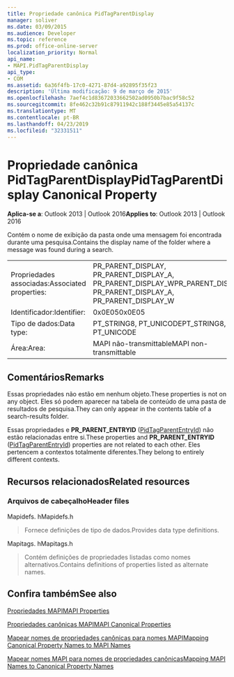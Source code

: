 ```yaml
---
title: Propriedade canônica PidTagParentDisplay
manager: soliver
ms.date: 03/09/2015
ms.audience: Developer
ms.topic: reference
ms.prod: office-online-server
localization_priority: Normal
api_name:
- MAPI.PidTagParentDisplay
api_type:
- COM
ms.assetid: 6a36f4fb-17c0-4271-87d4-a92895f35f23
description: 'Última modificação: 9 de março de 2015'
ms.openlocfilehash: 7aef4c1d83672033662502ad0950b7bac9f58c52
ms.sourcegitcommit: 8fe462c32b91c87911942c188f3445e85a54137c
ms.translationtype: MT
ms.contentlocale: pt-BR
ms.lasthandoff: 04/23/2019
ms.locfileid: "32331511"
---
```

# <a name="pidtagparentdisplay-canonical-property"></a><span data-ttu-id="478b0-103">Propriedade canônica PidTagParentDisplay</span><span class="sxs-lookup"><span data-stu-id="478b0-103">PidTagParentDisplay Canonical Property</span></span>

  
  
<span data-ttu-id="478b0-104">**Aplica-se a**: Outlook 2013 | Outlook 2016</span><span class="sxs-lookup"><span data-stu-id="478b0-104">**Applies to**: Outlook 2013 | Outlook 2016</span></span> 
  
<span data-ttu-id="478b0-105">Contém o nome de exibição da pasta onde uma mensagem foi encontrada durante uma pesquisa.</span><span class="sxs-lookup"><span data-stu-id="478b0-105">Contains the display name of the folder where a message was found during a search.</span></span>
  
|||
|:-----|:-----|
|<span data-ttu-id="478b0-106">Propriedades associadas:</span><span class="sxs-lookup"><span data-stu-id="478b0-106">Associated properties:</span></span>  <br/> |<span data-ttu-id="478b0-107">PR_PARENT_DISPLAY, PR_PARENT_DISPLAY_A, PR_PARENT_DISPLAY_W</span><span class="sxs-lookup"><span data-stu-id="478b0-107">PR_PARENT_DISPLAY, PR_PARENT_DISPLAY_A, PR_PARENT_DISPLAY_W</span></span>  <br/> |
|<span data-ttu-id="478b0-108">Identificador:</span><span class="sxs-lookup"><span data-stu-id="478b0-108">Identifier:</span></span>  <br/> |<span data-ttu-id="478b0-109">0x0E05</span><span class="sxs-lookup"><span data-stu-id="478b0-109">0x0E05</span></span>  <br/> |
|<span data-ttu-id="478b0-110">Tipo de dados:</span><span class="sxs-lookup"><span data-stu-id="478b0-110">Data type:</span></span>  <br/> |<span data-ttu-id="478b0-111">PT_STRING8, PT_UNICODE</span><span class="sxs-lookup"><span data-stu-id="478b0-111">PT_STRING8, PT_UNICODE</span></span>  <br/> |
|<span data-ttu-id="478b0-112">Área:</span><span class="sxs-lookup"><span data-stu-id="478b0-112">Area:</span></span>  <br/> |<span data-ttu-id="478b0-113">MAPI não-transmittable</span><span class="sxs-lookup"><span data-stu-id="478b0-113">MAPI non-transmittable</span></span>  <br/> |
   
## <a name="remarks"></a><span data-ttu-id="478b0-114">Comentários</span><span class="sxs-lookup"><span data-stu-id="478b0-114">Remarks</span></span>

<span data-ttu-id="478b0-115">Essas propriedades não estão em nenhum objeto.</span><span class="sxs-lookup"><span data-stu-id="478b0-115">These properties is not on any object.</span></span> <span data-ttu-id="478b0-116">Eles só podem aparecer na tabela de conteúdo de uma pasta de resultados de pesquisa.</span><span class="sxs-lookup"><span data-stu-id="478b0-116">They can only appear in the contents table of a search-results folder.</span></span>
  
<span data-ttu-id="478b0-117">Essas propriedades e **PR_PARENT_ENTRYID** ([PidTagParentEntryId](pidtagparententryid-canonical-property.md)) não estão relacionadas entre si.</span><span class="sxs-lookup"><span data-stu-id="478b0-117">These properties and **PR_PARENT_ENTRYID** ([PidTagParentEntryId](pidtagparententryid-canonical-property.md)) properties are not related to each other.</span></span> <span data-ttu-id="478b0-118">Eles pertencem a contextos totalmente diferentes.</span><span class="sxs-lookup"><span data-stu-id="478b0-118">They belong to entirely different contexts.</span></span>
  
## <a name="related-resources"></a><span data-ttu-id="478b0-119">Recursos relacionados</span><span class="sxs-lookup"><span data-stu-id="478b0-119">Related resources</span></span>

### <a name="header-files"></a><span data-ttu-id="478b0-120">Arquivos de cabeçalho</span><span class="sxs-lookup"><span data-stu-id="478b0-120">Header files</span></span>

<span data-ttu-id="478b0-121">Mapidefs. h</span><span class="sxs-lookup"><span data-stu-id="478b0-121">Mapidefs.h</span></span>
  
> <span data-ttu-id="478b0-122">Fornece definições de tipo de dados.</span><span class="sxs-lookup"><span data-stu-id="478b0-122">Provides data type definitions.</span></span>
    
<span data-ttu-id="478b0-123">Mapitags. h</span><span class="sxs-lookup"><span data-stu-id="478b0-123">Mapitags.h</span></span>
  
> <span data-ttu-id="478b0-124">Contém definições de propriedades listadas como nomes alternativos.</span><span class="sxs-lookup"><span data-stu-id="478b0-124">Contains definitions of properties listed as alternate names.</span></span>
    
## <a name="see-also"></a><span data-ttu-id="478b0-125">Confira também</span><span class="sxs-lookup"><span data-stu-id="478b0-125">See also</span></span>



[<span data-ttu-id="478b0-126">Propriedades MAPI</span><span class="sxs-lookup"><span data-stu-id="478b0-126">MAPI Properties</span></span>](mapi-properties.md)
  
[<span data-ttu-id="478b0-127">Propriedades canônicas MAPI</span><span class="sxs-lookup"><span data-stu-id="478b0-127">MAPI Canonical Properties</span></span>](mapi-canonical-properties.md)
  
[<span data-ttu-id="478b0-128">Mapear nomes de propriedades canônicas para nomes MAPI</span><span class="sxs-lookup"><span data-stu-id="478b0-128">Mapping Canonical Property Names to MAPI Names</span></span>](mapping-canonical-property-names-to-mapi-names.md)
  
[<span data-ttu-id="478b0-129">Mapear nomes MAPI para nomes de propriedades canônicas</span><span class="sxs-lookup"><span data-stu-id="478b0-129">Mapping MAPI Names to Canonical Property Names</span></span>](mapping-mapi-names-to-canonical-property-names.md)

